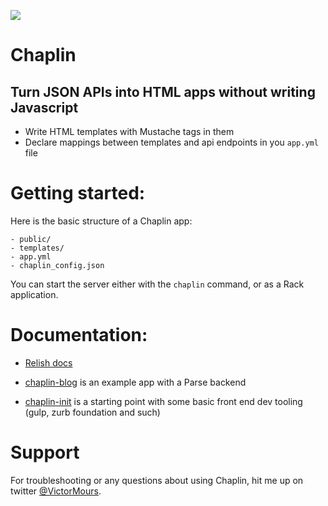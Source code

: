 ![](https://api.travis-ci.org/victormours/chaplin.svg)

# Chaplin
## Turn JSON APIs into HTML apps without writing Javascript

- Write HTML templates with Mustache tags in them
- Declare mappings between templates and api endpoints in you `app.yml` file

# Getting started:

Here is the basic structure of a Chaplin app:
```
- public/
- templates/
- app.yml
- chaplin_config.json
```

You can start the server either with the `chaplin` command, or as a Rack application.


# Documentation:

- [Relish docs](https://relishapp.com/victormours/chaplin/docs)

- [chaplin-blog](https://github.com/victormours/chaplin-blog) is an example app with a Parse backend

- [chaplin-init](https://github.com/victormours/chaplin-init) is a starting point with some basic front end dev tooling (gulp, zurb foundation and such)


# Support

For troubleshooting or any questions about using Chaplin, hit me up on twitter [@VictorMours](https://twitter.com/VictorMours).

